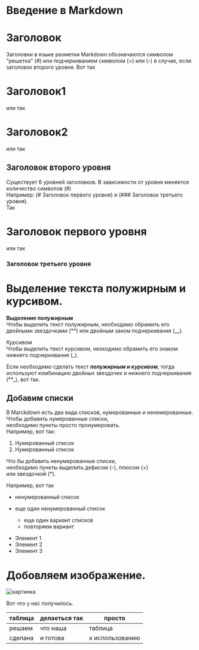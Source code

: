 # Введение в Markdown

# Заголовок 

Заголовки в языке разметки Markdown обозначаются символом "решетка" (#) или подчеркиванием символом (=) или (-) в случае, если заголовок второго уровня. 
Вот так
# Заголовок1

или так  

Заголовок2
==========

или так

Заголовок второго уровня
------------------------  

Существует 6 уровней заголовков.
В зависимости от уровня меняется количество символов (#)  
Например: (# Заголовок первого уровня) и (### Заголовок третьего уровня).  
Так
# Заголовок первого уровня  
или так
### Заголовок третьего уровня  
  

Выделение текста полужирным и курсивом.  
=======================================  

**Выделение полужирным**  
Чтобы выделить текст полужирным, необходимо обрамить его двойными звездочками (**) или двойным заком подчеркивания (__).

_Курсивом_  
Чтобы выделить текст курсивом, неоходимо обрамить его знаком нижнего подчеркивания (_).

Если необходимо сделать текст **_полужирным и курсивом_**, тогда используют комбинацию двойных звездочек и нижнего подчеркивания (**_), вот так.
  
## Добавим списки  
В Marckdown есть два вида списков, нумерованные и ненемерованные.  
Чтобы добавить нумерованные списки,  
необходимо пункты просто пронумеровать.  
Например, вот так:

1.  Нумерованный список
2.  Нумерованный список

Что бы добавить ненумерованные списки,  
необходимо пункты выделить дефисом (-), плюсом (+)  
или звездочкой (*).  

Например, вот так  
- ненумерованный список
- еще один ненумерованный список

  + еще один вариант списков
  + повторяем вариант

* Элемент 1  
* Элемент 2  
* Элемент 3   

Добовляем изображение.  
======================  


![картинка](10241.jpg)

Вот что у нас получилось.



| таблица | делаеться так | просто          |
| :------ | ------------- | --------------- |
| решаем  | что наша      | таблица         |
| сделана | и готова      | к использованию |
